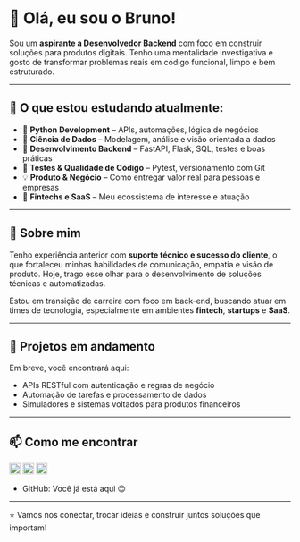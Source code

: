 # 👋 Olá, eu sou o Bruno!

Sou um **aspirante a Desenvolvedor Backend** com foco em construir soluções para produtos digitais. Tenho uma mentalidade investigativa e gosto de transformar problemas reais em código funcional, limpo e bem estruturado.

---

## 🧠 O que estou estudando atualmente:

- 🐍 **Python Development** – APIs, automações, lógica de negócios  
- 🧩 **Ciência de Dados** – Modelagem, análise e visão orientada a dados  
- 🔗 **Desenvolvimento Backend** – FastAPI, Flask, SQL, testes e boas práticas  
- 🧪 **Testes & Qualidade de Código** – Pytest, versionamento com Git  
- 💡 **Produto & Negócio** – Como entregar valor real para pessoas e empresas  
- 💸 **Fintechs e SaaS** – Meu ecossistema de interesse e atuação

---

## 💼 Sobre mim

Tenho experiência anterior com **suporte técnico e sucesso do cliente**, o que fortaleceu minhas habilidades de comunicação, empatia e visão de produto. Hoje, trago esse olhar para o desenvolvimento de soluções técnicas e automatizadas.

Estou em transição de carreira com foco em back-end, buscando atuar em times de tecnologia, especialmente em ambientes **fintech**, **startups** e **SaaS**.

---

## 🚀 Projetos em andamento

Em breve, você encontrará aqui:
- APIs RESTful com autenticação e regras de negócio
- Automação de tarefas e processamento de dados
- Simuladores e sistemas voltados para produtos financeiros

---

## 📫 Como me encontrar

[<img src="https://cdn.jsdelivr.net/gh/devicons/devicon/icons/linkedin/linkedin-original.svg" width="20"/>](https://www.linkedin.com/in/alves1bruno/)
[<img src="https://img.icons8.com/color/48/000000/outlook.png" width="20"/>](mailto:bruno.apr@live.com)
[<img src="https://img.icons8.com/color/48/000000/instagram-new.png" width="20"/>](https://www.instagram.com/alves.bruno.s/)
- GitHub: Você já está aqui 😊

---

⭐ Vamos nos conectar, trocar ideias e construir juntos soluções que importam!
